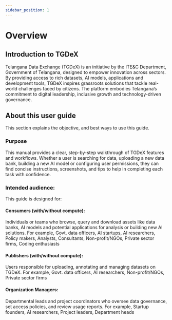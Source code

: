 ```yaml
---
sidebar_position: 1
---
```


# Overview

## Introduction to TGDeX

Telangana Data Exchange (TGDeX) is an initiative by the ITE&C Department, Government of Telangana, designed to empower innovation across sectors. By providing access to rich datasets, AI models, applications and development tools, TGDeX inspires grassroots solutions that tackle real-world challenges faced by citizens. The platform embodies Telangana’s commitment to digital leadership, inclusive growth and technology-driven governance.


## About this user guide

This section explains the objective, and best ways to use this guide.

### Purpose
This manual provides a clear, step-by-step walkthrough of TGDeX features and workflows. Whether a user is searching for data, uploading a new data bank, building a new AI model or configuring user permissions, they can find concise instructions, screenshots, and tips to help in completing each task with confidence.

### Intended audience:
This guide is designed for:
#### Consumers (with/without compute):
Individuals or teams who browse, query and download assets like data banks, AI models and potential applications for analysis or building new AI solutions. For example, Govt. data officers, AI startups, AI researchers, Policy makers, Analysts, Consultants, Non-profit/NGOs, Private sector firms, Coding enthusiasts
#### Publishers (with/without compute):
Users responsible for uploading, annotating and managing datasets on TGDeX. For example, Govt. data officers, AI researchers, Non-profit/NGOs, Private sector firms
#### Organization Managers: 
Departmental leads and project coordinators who oversee data governance, set access policies, and review usage reports. For example, Startup founders, AI researchers, Project leaders, Department heads 